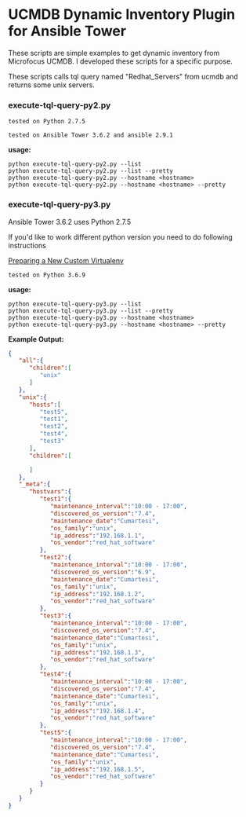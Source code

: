 # UCMDB Dynamic Inventory Plugin for Ansible Tower

These scripts are simple examples to get dynamic inventory from Microfocus UCMDB. I developed these scripts for a specific purpose. 

These scripts calls tql query named "Redhat_Servers" from ucmdb and returns some unix servers.

### execute-tql-query-py2.py

`tested on Python 2.7.5`

`tested on Ansible Tower 3.6.2 and ansible 2.9.1`

**usage:** 
    
    python execute-tql-query-py2.py --list
    python execute-tql-query-py2.py --list --pretty
    python execute-tql-query-py2.py --hostname <hostname>
    python execute-tql-query-py2.py --hostname <hostname> --pretty

### execute-tql-query-py3.py

Ansible Tower 3.6.2 uses Python 2.7.5

If you'd like to work different python version you need to do following instructions

[Preparing a New Custom Virtualenv](https://github.com/ansible/awx/blob/devel/docs/custom_virtualenvs.md)

`tested on Python 3.6.9`

**usage:** 
    
    python execute-tql-query-py3.py --list
    python execute-tql-query-py3.py --list --pretty
    python execute-tql-query-py3.py --hostname <hostname>
    python execute-tql-query-py3.py --hostname <hostname> --pretty
    


**Example Output:**
```json
{
   "all":{
      "children":[
         "unix"
      ]
   },
   "unix":{
      "hosts":[
         "test5",
         "test1",
         "test2",
         "test4",
         "test3"
      ],
      "children":[

      ]
   },
   "_meta":{
      "hostvars":{
         "test1":{
            "maintenance_interval":"10:00 - 17:00",
            "discovered_os_version":"7.4",
            "maintenance_date":"Cumartesi",
            "os_family":"unix",
            "ip_address":"192.168.1.1",
            "os_vendor":"red_hat_software"
         },
         "test2":{
            "maintenance_interval":"10:00 - 17:00",
            "discovered_os_version":"6.9",
            "maintenance_date":"Cumartesi",
            "os_family":"unix",
            "ip_address":"192.168.1.2",
            "os_vendor":"red_hat_software"
         },
         "test3":{
            "maintenance_interval":"10:00 - 17:00",
            "discovered_os_version":"7.4",
            "maintenance_date":"Cumartesi",
            "os_family":"unix",
            "ip_address":"192.168.1.3",
            "os_vendor":"red_hat_software"
         },
         "test4":{
            "maintenance_interval":"10:00 - 17:00",
            "discovered_os_version":"7.4",
            "maintenance_date":"Cumartesi",
            "os_family":"unix",
            "ip_address":"192.168.1.4",
            "os_vendor":"red_hat_software"
         },
         "test5":{
            "maintenance_interval":"10:00 - 17:00",
            "discovered_os_version":"7.4",
            "maintenance_date":"Cumartesi",
            "os_family":"unix",
            "ip_address":"192.168.1.5",
            "os_vendor":"red_hat_software"
         }
      }
   }
}
```
